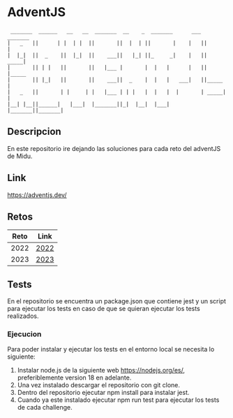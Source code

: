 # AdventJS

     _______  ______   __   __  _______  __    _  _______      ___  _______ 
    |   _   ||      | |  | |  ||       ||  |  | ||       |    |   ||       |
    |  |_|  ||  _    ||  |_|  ||    ___||   |_| ||_     _|    |   ||  _____|
    |       || | |   ||       ||   |___ |       |  |   |      |   || |_____ 
    |       || |_|   ||       ||    ___||  _    |  |   |   ___|   ||_____  |
    |   _   ||       | |     | |   |___ | | |   |  |   |  |       | _____| |
    |__| |__||______|   |___|  |_______||_|  |__|  |___|  |_______||_______|

## Descripcion

En este repositorio ire dejando las soluciones para cada reto del adventJS de Midu.

## Link

<https://adventjs.dev/>

## Retos

| Reto | Link |
|---|---|
|2022|[2022](https://github.com/SantiMenendez19/adventjs/tree/main/2022/2022.md)|
|2023|[2023](https://github.com/SantiMenendez19/adventjs/tree/main/2023/2023.md)|

## Tests

En el repositorio se encuentra un package.json que contiene jest y un script para ejecutar los tests en caso de que se quieran ejecutar los tests realizados.

### Ejecucion

Para poder instalar y ejecutar los tests en el entorno local se necesita lo siguiente:

1. Instalar node.js de la siguiente web <https://nodejs.org/es/>, preferiblemente version 18 en adelante.
2. Una vez instalado descargar el repositorio con git clone.
3. Dentro del repositorio ejecutar npm install para instalar jest.
4. Cuando ya este instalado ejecutar npm run test para ejecutar los tests de cada challenge.
